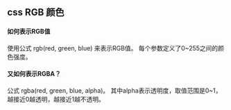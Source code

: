 ## css RGB 颜色

#### 如何表示RGB值
使用公式 rgb(red, green, blue) 来表示RGB值。
每个参数定义了0~255之间的颜色强度。


#### 又如何表示RGBA？
公式 rgba(red, green, blue, alpha)。
其中alpha表示透明度，取值范围是0~1，越接近0越透明，越接近1越不透明。

